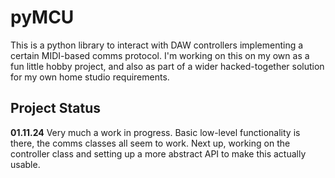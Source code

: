 # pyMCU

This is a python library to interact with DAW controllers implementing a certain MIDI-based comms protocol.
I'm working on this on my own as a fun little hobby project, and also as part of a wider hacked-together solution for my own home studio requirements.


## Project Status

__01.11.24__
Very much a work in progress. Basic low-level functionality is there, the comms classes all seem to work.
Next up, working on the controller class and setting up a more abstract API to make this actually usable.
